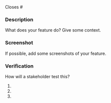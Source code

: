 Closes #

### Description

What does your feature do? Give some context.

### Screenshot

If possible, add some screenshots of your feature.

### Verification

How will a stakeholder test this?

1.
1.
1.
